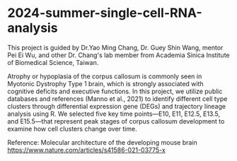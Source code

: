 # 2024-summer-single-cell-RNA-analysis

This project is guided by Dr.Yao Ming Chang, Dr. Guey Shin Wang, mentor Pei Ei Wu, and other Dr. Chang's lab member from Academia Sinica Institute of Biomedical Science, Taiwan.

Atrophy or hypoplasia of the corpus callosum is commonly seen in Myotonic Dystrophy Type 1 brain, which is strongly associated with cognitive deficits and executive functions. In this project, we utilize public databases and references (Manno et al., 2021) to identify different cell type clusters through differential expression gene (DEGs) and trajectory lineage analysis using R. We selected five key time points—E10, E11, E12.5, E13.5, and E15.5—that represent peak stages of corpus callosum development to examine how cell clusters change over time.

Reference: Molecular architecture of the developing mouse brain
https://www.nature.com/articles/s41586-021-03775-x

